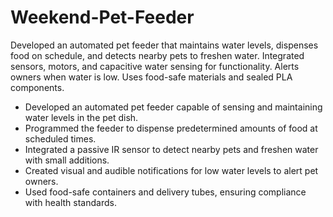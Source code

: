 # Weekend-Pet-Feeder
Developed an automated pet feeder that maintains water levels, dispenses food on schedule, and detects nearby pets to freshen water. Integrated sensors, motors, and capacitive water sensing for functionality. Alerts owners when water is low. Uses food-safe materials and sealed PLA components.
- Developed an automated pet feeder capable of sensing and maintaining water levels in the pet dish.
- Programmed the feeder to dispense predetermined amounts of food at scheduled times.
- Integrated a passive IR sensor to detect nearby pets and freshen water with small additions.
- Created visual and audible notifications for low water levels to alert pet owners.
- Used food-safe containers and delivery tubes, ensuring compliance with health standards.
